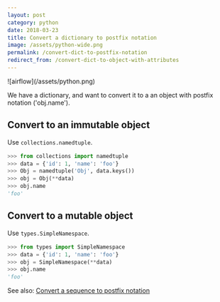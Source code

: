 ```yaml
---
layout: post
category: python
date: 2018-03-23
title: Convert a dictionary to postfix notation
image: /assets/python-wide.png
permalink: /convert-dict-to-postfix-notation
redirect_from: /convert-dict-to-object-with-attributes
---
```

<div class="wide-logos" markdown="1">
![airflow](/assets/python.png)
</div>

We have a dictionary, and want to convert it to a an object with postfix
notation ('obj.name').

## Convert to an immutable object

Use `collections.namedtuple`.

```python
>>> from collections import namedtuple
>>> data = {'id': 1, 'name': 'foo'}
>>> Obj = namedtuple('Obj', data.keys())
>>> obj = Obj(**data)
>>> obj.name
'foo'
```

## Convert to a mutable object

Use `types.SimpleNamespace`.

```python
>>> from types import SimpleNamespace
>>> data = {'id': 1, 'name': 'foo'}
>>> obj = SimpleNamespace(**data)
>>> obj.name
'foo'
```

See also: [Convert a sequence to postfix notation](/convert-sequence-to-postfix-notation)

